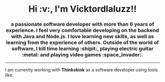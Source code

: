 <div id="profile_resume" align="center">
    <h1>
        Hi :v:, I'm Vicktordlaluzz!!
    </h1>
    <h3>
        a passionate software developer with more than 6 years of experience.
        I feel very comfortable developing on the backend with Java and Node.js.
        I love learning new skills, as well as learning from the experience of others.
        Outside of the world of software, I kill time learning :shipit:, playing electric guitar :metal: and playing video games :space_invader:.
    </h3>
</div>
<hr>
<div id="currently_working">
    <p align="left">
        I am currently working with <strong>Thinkskink</strong> as a software developer using tools like:
    </p>
</div>
